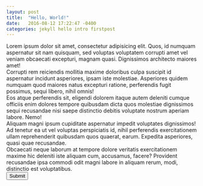 ```yaml
---
layout: post
title:  "Hello, World!"
date:   2016-08-12 17:22:47 -0400
categories: jekyll hello intro firstpost
---
```

<div>Lorem ipsum dolor sit amet, consectetur adipisicing elit. Quos, id numquam aspernatur sit nam quisquam, sed voluptas voluptatem corrupti amet vel veniam obcaecati excepturi, magnam quasi. Dignissimos architecto maiores amet!</div>
<div>Corrupti rem reiciendis mollitia maxime doloribus culpa suscipit id aspernatur incidunt asperiores, ipsam iste molestiae. Asperiores quidem numquam quod maiores natus excepturi ratione, perferendis fugit possimus, sequi libero, nihil omnis!</div>
<div>Eos atque perferendis sit, eligendi dolorem itaque autem deleniti cumque officiis enim dolores tempore quibusdam dicta quos molestiae dignissimos sequi recusandae nisi saepe distinctio debitis voluptate nostrum aperiam labore. Nemo!</div>
<div>Aliquam magni ipsum cupiditate aspernatur impedit voluptates dignissimos! Ad tenetur ea ut vel voluptas perspiciatis id, nihil perferendis exercitationem ullam reprehenderit quibusdam quos quaerat, earum. Expedita asperiores, quasi quae recusandae.</div>
<div>Obcaecati neque laborum at tempore dolore veritatis exercitationem maxime hic deleniti iste aliquam cum, accusamus, facere? Provident recusandae ipsa commodi odit magni labore in aliquam rerum, modi, distinctio est voluptatibus.</div>
<button>Submit</button>
